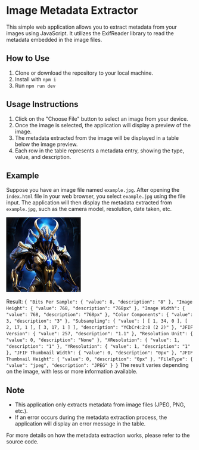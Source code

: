 # Image Metadata Extractor

This simple web application allows you to extract metadata from your images using JavaScript. It utilizes the ExifReader library to read the metadata embedded in the image files.

## How to Use

1. Clone or download the repository to your local machine.
2. Install with `npm i`
3. Run `npm run dev`

## Usage Instructions

1. Click on the "Choose File" button to select an image from your device.
2. Once the image is selected, the application will display a preview of the image.
3. The metadata extracted from the image will be displayed in a table below the image preview.
4. Each row in the table represents a metadata entry, showing the type, value, and description.

## Example

Suppose you have an image file named `example.jpg`. After opening the `index.html` file in your web browser, you select `example.jpg` using the file input. The application will then display the metadata extracted from `example.jpg`, such as the camera model, resolution, date taken, etc.

<img src="test.jpg" alt="Imagen de unas nubes" width="200">

Result:
`
{
    "Bits Per Sample": {
        "value": 8,
        "description": "8"
    },
    "Image Height": {
        "value": 768,
        "description": "768px"
    },
    "Image Width": {
        "value": 768,
        "description": "768px"
    },
    "Color Components": {
        "value": 3,
        "description": "3"
    },
    "Subsampling": {
        "value": [
            [
                1,
                34,
                0
            ],
            [
                2,
                17,
                1
            ],
            [
                3,
                17,
                1
            ]
        ],
        "description": "YCbCr4:2:0 (2 2)"
    },
    "JFIF Version": {
        "value": 257,
        "description": "1.1"
    },
    "Resolution Unit": {
        "value": 0,
        "description": "None"
    },
    "XResolution": {
        "value": 1,
        "description": "1"
    },
    "YResolution": {
        "value": 1,
        "description": "1"
    },
    "JFIF Thumbnail Width": {
        "value": 0,
        "description": "0px"
    },
    "JFIF Thumbnail Height": {
        "value": 0,
        "description": "0px"
    },
    "FileType": {
        "value": "jpeg",
        "description": "JPEG"
    }
}
`
The result varies depending on the image, with less or more information available.
## Note

- This application only extracts metadata from image files (JPEG, PNG, etc.).
- If an error occurs during the metadata extraction process, the application will display an error message in the table.

For more details on how the metadata extraction works, please refer to the source code.

